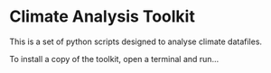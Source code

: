 # Climate Analysis Toolkit


This is a set of python scripts designed to analyse climate datafiles.

To install a copy of the toolkit, open a terminal and run...
